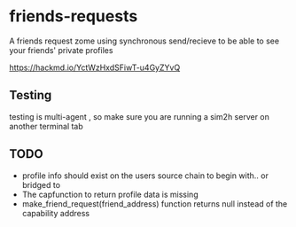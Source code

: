 # friends-requests
A friends request zome using synchronous send/recieve to be able to see your friends' private profiles 

https://hackmd.io/YctWzHxdSFiwT-u4GyZYvQ


## Testing
testing is multi-agent , so make sure you are running a sim2h server on another terminal tab

## TODO
- profile info should exist on the users source chain to begin with.. or bridged to
- The capfunction to return profile data is missing
- make_friend_request(friend_address) function returns null instead of the capability address
